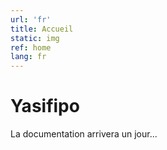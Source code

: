 ```yaml
---
url: 'fr'
title: Accueil
static: img
ref: home
lang: fr
---
```


# Yasifipo

La documentation arrivera un jour...

